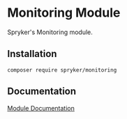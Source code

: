 # Monitoring Module

Spryker's Monitoring module.

## Installation

```
composer require spryker/monitoring
```

## Documentation

[Module Documentation](https://academy.spryker.com/developing_with_spryker/module_guide/modules.html)
